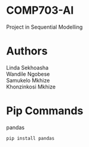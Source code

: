 # COMP703-AI
Project in Sequential Modelling
# Authors
Linda Sekhoasha\
Wandile Ngobese\
Samukelo Mkhize\
Khonzinkosi Mkhize
# Pip Commands
pandas 
```batch
pip install pandas
```

